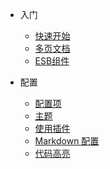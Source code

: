 * 入门

  * [快速开始](base/quickstart.md)
  * [多页文档](base/more-pages.md)
  * [ESB组件](esb/esb.md)

* 配置
  * [配置项](configuration.md)
  * [主题](themes.md)
  * [使用插件](plugins.md)
  * [Markdown 配置](markdown.md)
  * [代码高亮](highlight.md)